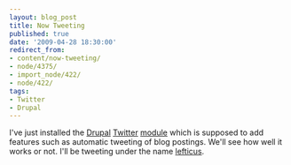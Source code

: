 ```yaml
---
layout: blog_post
title: Now Tweeting
published: true
date: '2009-04-28 18:30:00'
redirect_from:
- content/now-tweeting/
- node/4375/
- import_node/422/
- node/422/
tags:
- Twitter
- Drupal
---
```


I've just installed the [Drupal](http://www.drupal.org) [Twitter]() [module](http://drupal.org/project/twitter) which is supposed to add features such as automatic tweeting of blog postings. We'll see how well it works or not. I'll be tweeting under the name [lefticus](http://twitter.com/lefticus).

